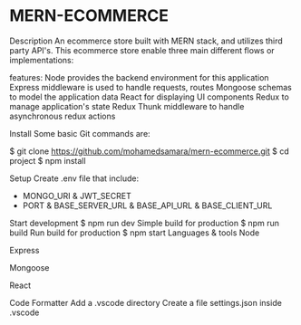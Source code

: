 # MERN-ECOMMERCE
Description
An ecommerce store built with MERN stack, and utilizes third party API's. This ecommerce store enable three main different flows or implementations:

features:
Node provides the backend environment for this application
Express middleware is used to handle requests, routes
Mongoose schemas to model the application data
React for displaying UI components
Redux to manage application's state
Redux Thunk middleware to handle asynchronous redux actions

Install
Some basic Git commands are:

$ git clone https://github.com/mohamedsamara/mern-ecommerce.git
$ cd project
$ npm install

Setup
 Create .env file that include:

  * MONGO_URI & JWT_SECRET
  * PORT & BASE_SERVER_URL & BASE_API_URL & BASE_CLIENT_URL
  
  Start development
$ npm run dev
Simple build for production
$ npm run build
Run build for production
$ npm start
Languages & tools
Node

Express

Mongoose

React

Code Formatter
Add a .vscode directory
Create a file settings.json inside .vscode
